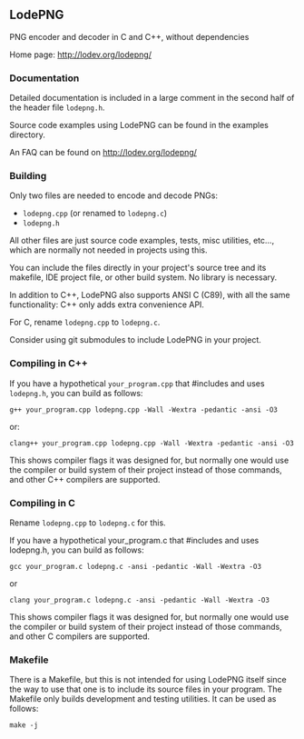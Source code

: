 LodePNG
-------

PNG encoder and decoder in C and C++, without dependencies

Home page: http://lodev.org/lodepng/

### Documentation

Detailed documentation is included in a large comment in the second half of the
header file `lodepng.h`.

Source code examples using LodePNG can be found in the examples directory.

An FAQ can be found on http://lodev.org/lodepng/

### Building

Only two files are needed to encode and decode PNGs:

* `lodepng.cpp` (or renamed to `lodepng.c`)
* `lodepng.h`

All other files are just source code examples, tests, misc utilities, etc...,
which are normally not needed in projects using this.

You can include the files directly in your project's source tree and its
makefile, IDE project file, or other build system. No library is necessary.

In addition to C++, LodePNG also supports ANSI C (C89), with all the same
functionality: C++ only adds extra convenience API.

For C, rename `lodepng.cpp` to `lodepng.c`.

Consider using git submodules to include LodePNG in your project.

### Compiling in C++

If you have a hypothetical `your_program.cpp` that #includes and uses `lodepng.h`,
you can build as follows:

`g++ your_program.cpp lodepng.cpp -Wall -Wextra -pedantic -ansi -O3`

or:

`clang++ your_program.cpp lodepng.cpp -Wall -Wextra -pedantic -ansi -O3`

This shows compiler flags it was designed for, but normally one would use the
compiler or build system of their project instead of those commands, and other
C++ compilers are supported.

### Compiling in C

Rename `lodepng.cpp` to `lodepng.c` for this.

If you have a hypothetical your_program.c that #includes and uses lodepng.h,
you can build as follows:

`gcc your_program.c lodepng.c -ansi -pedantic -Wall -Wextra -O3`

or

`clang your_program.c lodepng.c -ansi -pedantic -Wall -Wextra -O3`

This shows compiler flags it was designed for, but normally one would use the
compiler or build system of their project instead of those commands, and other
C compilers are supported.

### Makefile

There is a Makefile, but this is not intended for using LodePNG itself since the
way to use that one is to include its source files in your program. The Makefile
only builds development and testing utilities. It can be used as follows:

`make -j`
